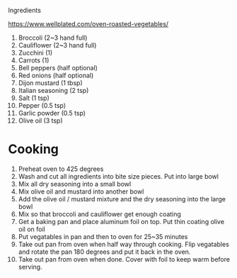  Ingredients

https://www.wellplated.com/oven-roasted-vegetables/

1. Broccoli (2~3 hand full)
2. Cauliflower (2~3 hand full)
3. Zucchini (1)
4. Carrots (1)
5. Bell peppers (half optional)
6. Red onions (half optional)
7. Dijon mustard (1 tbsp)
8. Italian seasoning (2 tsp)
9. Salt (1 tsp)
10. Pepper (0.5 tsp)
11. Garlic powder (0.5 tsp)
13. Olive oil (3 tsp)

# Cooking

1. Preheat oven to 425 degrees
2. Wash and cut all ingredients into bite size pieces. Put into large bowl
3. Mix all dry seasoning into a small bowl
4. Mix olive oil and mustard into another bowl
5. Add the olive oil / mustard mixture and the dry seasoning into the large bowl
6. Mix so that broccoli and cauliflower get enough coating
7. Get a baking pan and place aluminum foil on top. Put thin coating olive oil on foil
8. Put vegatables in pan and then to oven for 25~35 minutes
9. Take out pan from oven when half way through cooking. Flip vegatables and rotate the pan 180 degrees and put it back in the oven.
10. Take out pan from oven when done. Cover with foil to keep warm before serving. 
